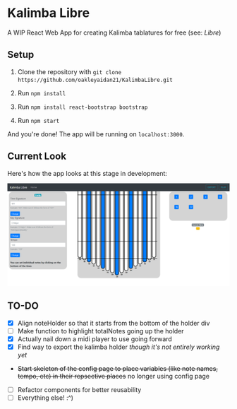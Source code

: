 # Kalimba Libre

A WIP React Web App for creating Kalimba tablatures for free (see: _Libre_)

## Setup

1. Clone the repository with
   `git clone https://github.com/oakleyaidan21/KalimbaLibre.git`

2. Run `npm install`

3. Run `npm install react-bootstrap bootstrap`

4. Run `npm start`

And you're done! The app will be running on `localhost:3000`.

## Current Look

Here's how the app looks at this stage in development:

![alt_text](https://github.com/oakleyaidan21/KalimbaLibre/blob/master/public/wipS.PNG)

## TO-DO

- [x] Align noteHolder so that it starts from the bottom of the holder div
- [ ] Make function to highlight totalNotes going up the holder
- [x] Actually nail down a midi player to use going forward
- [x] Find way to export the kalimba holder _though it's not entirely working yet_
- ~~Start skeleton of the config page to place variables (like note names, tempo, etc) in their repsective places~~ no longer using config page
- [ ] Refactor components for better reusability
- [ ] Everything else! :^)
